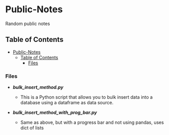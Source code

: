 # Public-Notes

Random public notes

## Table of Contents

- [Public-Notes](#public-notes)
  - [Table of Contents](#table-of-contents)
    - [Files](#files)


### Files

- ***bulk_insert_method.py***
  - This is a Python script that allows you to bulk insert data into a database using a dataframe as data source.

- ***bulk_insert_method_with_prog_bar.py***
  - Same as above, but with a progress bar and not using pandas, uses dict of lists
